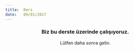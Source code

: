 ```yaml
---
title:  Ders
date:   09/01/2017
---
```


### <center>Biz bu derste üzerinde çalışıyoruz.</center>
<center>Lütfen daha sonra gelin.</center>